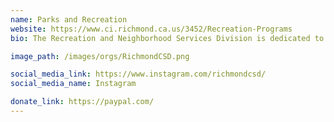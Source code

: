 ```yaml
---
name: Parks and Recreation
website: https://www.ci.richmond.ca.us/3452/Recreation-Programs
bio: The Recreation and Neighborhood Services Division is dedicated to enriching the quality of life in Richmond through its recreation programs, facilities, and cultural events.

image_path: /images/orgs/RichmondCSD.png

social_media_link: https://www.instagram.com/richmondcsd/
social_media_name: Instagram

donate_link: https://paypal.com/
---
```

